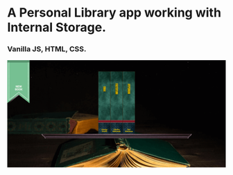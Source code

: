 # A Personal Library app working with Internal Storage.
### Vanilla JS, HTML, CSS.


![Image of My Library](https://github.com/BojoZahariev/My_Library/blob/master/images/Capture.PNG)


